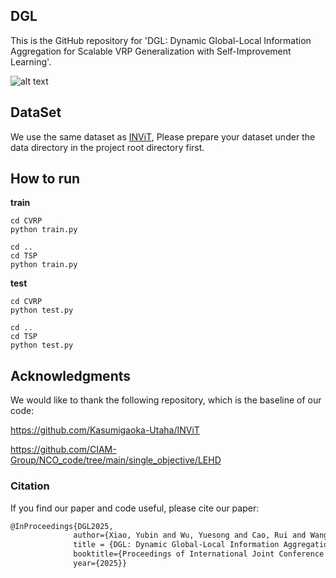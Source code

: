 ## DGL
This is the GitHub repository for 'DGL: Dynamic Global-Local Information Aggregation for Scalable VRP Generalization with Self-Improvement Learning'.

![alt text](image.png)

## DataSet
We use the same dataset as [INViT](https://github.com/Kasumigaoka-Utaha/INViT), Please prepare your dataset under the data directory in the project root directory first.

## How to run
**train**
~~~shell
cd CVRP
python train.py

cd ..
cd TSP
python train.py
~~~

**test**
~~~shell
cd CVRP
python test.py

cd ..
cd TSP
python test.py
~~~

## Acknowledgments
We would like to thank the following repository, which is the baseline of our code:

https://github.com/Kasumigaoka-Utaha/INViT

https://github.com/CIAM-Group/NCO_code/tree/main/single_objective/LEHD


### Citation

If you find our paper and code useful, please cite our paper:

```tex
@InProceedings{DGL2025, 
              author={Xiao, Yubin and Wu, Yuesong and Cao, Rui and Wang, Di and Cao, Zhiguang and Wu, Xuan and Zhao, Peng and Li, Yuanshu and Zhou, You and Jiang, Yuan}, 
              title = {DGL: Dynamic Global-Local Information Aggregation for Scalable VRP Generalization with Self-Improvement Learning}, 
              booktitle={Proceedings of International Joint Conference on Artificial Intelligence}, 
              year={2025}}
```
